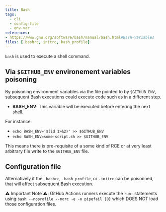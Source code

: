 ```yaml
---
title: Bash
tags:
  - cli
  - config-file
  - env-var
references: 
- https://www.gnu.org/software/bash/manual/bash.html#Bash-Variables
files: [.bashrc,.initrc,.bash_profile]
---
```


`bash` is used to execute a shell command.

## Via `$GITHUB_ENV` environement variables poisoning

By poisoning environment variables via the file pointed to by `$GITHUB_ENV`, subsequent Bash executions could execute code such as in a different step.
  - **BASH_ENV**: This variable will be executed before entering the next shell.

For instance:
- `echo BASH_ENV='$(id 1>&2)' >> $GITHUB_ENV`
- `echo BASH_ENV=some-script.sh >> $GITHUB_ENV`

This means there is pre-requisite of a some kind of RCE or at very least arbitrary file write to the `$GITHUB_ENV` file.

## Configuration file

Alternatively if the `.bashrc`, `.bash_profile`, or `.initrc` can be poisonned, that will affect subsequent Bash execution.

⚠️ Important Note ⚠️: GitHub Actions runners execute the `run:` statements using `bash --noprofile --norc -e -o pipefail {0}` which DOES NOT load those configuration files.
